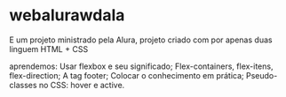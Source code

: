 # webalurawdala

E um projeto ministrado pela Alura, projeto criado com por apenas duas linguem HTML + CSS

 aprendemos:
Usar flexbox e seu significado;
Flex-containers, flex-itens, flex-direction;
A tag footer;
Colocar o conhecimento em prática;
Pseudo-classes no CSS: hover e active.
